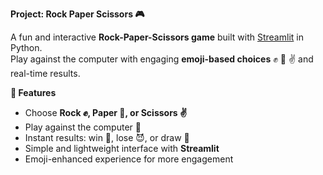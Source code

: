 **Project: Rock Paper Scissors 🎮**

A fun and interactive **Rock-Paper-Scissors game** built with [Streamlit](https://streamlit.io/) in Python.  
Play against the computer with engaging **emoji-based choices** ✊ 🤚 ✌️ and real-time results.


**🚀 Features**
- Choose **Rock ✊, Paper 🤚, or Scissors ✌️**
- Play against the computer 🤖
- Instant results: win 🎉, lose 😈, or draw 🤝
- Simple and lightweight interface with **Streamlit**
- Emoji-enhanced experience for more engagement


